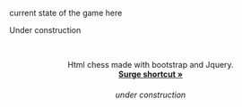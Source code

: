 

current state of the game here

Under construction

<br />
<div align="center">
  <p align="center">
    Html chess made with bootstrap and Jquery.
    <br />
    <a href="https://coherent-square.surge.sh/"><strong>Surge shortcut »</strong></a>
    <br />
    <h6>under construction</h6>
  </p>
</div>

